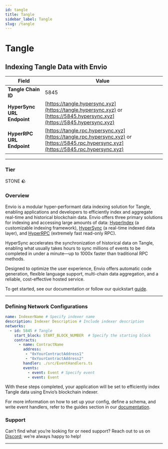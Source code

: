 ```yaml
---
id: tangle
title: Tangle
sidebar_label: Tangle
slug: /tangle
---
```


# Tangle

## Indexing Tangle Data with Envio

| **Field**                     | **Value**                                                                                          |
|-------------------------------|----------------------------------------------------------------------------------------------------|
| **Tangle Chain ID**     | 5845                                                                                            |
| **HyperSync URL Endpoint**    | [https://tangle.hypersync.xyz](https://tangle.hypersync.xyz) or [https://5845.hypersync.xyz](https://5845.hypersync.xyz) |
| **HyperRPC URL Endpoint**     | [https://tangle.rpc.hypersync.xyz](https://tangle.rpc.hypersync.xyz) or [https://5845.rpc.hypersync.xyz](https://5845.rpc.hypersync.xyz) |

---

### Tier

STONE 🪨

### Overview

Envio is a modular hyper-performant data indexing solution for Tangle, enabling applications and developers to efficiently index and aggregate real-time and historical blockchain data. Envio offers three primary solutions for indexing and accessing large amounts of data: [HyperIndex](/docs/HyperIndex/overview) (a customizable indexing framework), [HyperSync](/docs/HyperSync/overview) (a real-time indexed data layer), and [HyperRPC](/docs/HyperRPC/overview-hyperrpc) (extremely fast read-only RPC).

HyperSync accelerates the synchronization of historical data on Tangle, enabling what usually takes hours to sync millions of events to be completed in under a minute—up to 1000x faster than traditional RPC methods.

Designed to optimize the user experience, Envio offers automatic code generation, flexible language support, multi-chain data aggregation, and a reliable, cost-effective hosted service.

To get started, see our documentation or follow our quickstart [guide](/docs/HyperIndex/contract-import).

---

### Defining Network Configurations

```yaml
name: IndexerName # Specify indexer name
description: Indexer Description # Include indexer description
networks:
  - id: 5845 # Tangle  
    start_block: START_BLOCK_NUMBER  # Specify the starting block
    contracts:
      - name: ContractName
        address:
         - "0xYourContractAddress1"
         - "0xYourContractAddress2"
        handler: ./src/EventHandlers.ts
        events:
          - event: Event # Specify event
          - event: Event
```

With these steps completed, your application will be set to efficiently index Tangle data using Envio’s blockchain indexer.

For more information on how to set up your config, define a schema, and write event handlers, refer to the guides section in our [documentation](/docs/HyperIndex/configuration-file).

### Support

Can’t find what you’re looking for or need support? Reach out to us on [Discord](https://discord.com/invite/Q9qt8gZ2fX); we’re always happy to help!

---
